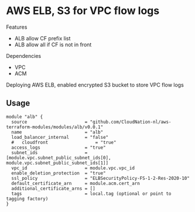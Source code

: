 # AWS ELB, S3 for VPC flow logs
Features
- ALB allow CF prefix list
- ALB allow all if CF is not in front

Dependencies
- VPC
- ACM

Deploying AWS ELB, enabled encrypted S3 bucket to store VPC flow logs

## Usage 
```
module "alb" {
  source                      = "github.com/CloudNation-nl/aws-terraform-modules/modules/alb/v0.0.1"
  name                        = "alb"
  load_balancer_internal      = "false"
  #   cloudfront                  = "true" 
  access_logs                 = "true"
  subnet_ids                  = [module.vpc.subnet_public_subnet_ids[0], module.vpc.subnet_public_subnet_ids[1]]
  vpc_id                      = module.vpc.vpc_id
  enable_deletion_protection  = "true"
  ssl_policy                  = "ELBSecurityPolicy-FS-1-2-Res-2020-10"
  default_certificate_arn     = module.acm.cert_arn
  additional_certificate_arns = []
  tags                        = local.tag (optional or point to tagging factory)
}
```